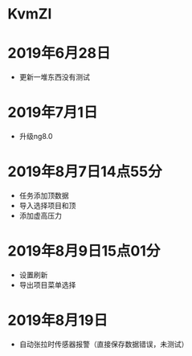 # KvmZl
# 2019年6月28日
 - 更新一堆东西没有测试
# 2019年7月1日
  - 升级ng8.0
# 2019年8月7日14点55分
  - 任务添加顶数据
  - 导入选择项目和顶
  - 添加虚高压力
# 2019年8月9日15点01分
  - 设置刷新
  - 导出项目菜单选择
# 2019年8月19日
  - 自动张拉时传感器报警（直接保存数据错误，未测试）
